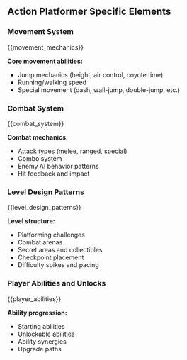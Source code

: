 ## Action Platformer Specific Elements

### Movement System

{{movement_mechanics}}

**Core movement abilities:**

- Jump mechanics (height, air control, coyote time)
- Running/walking speed
- Special movement (dash, wall-jump, double-jump, etc.)

### Combat System

{{combat_system}}

**Combat mechanics:**

- Attack types (melee, ranged, special)
- Combo system
- Enemy AI behavior patterns
- Hit feedback and impact

### Level Design Patterns

{{level_design_patterns}}

**Level structure:**

- Platforming challenges
- Combat arenas
- Secret areas and collectibles
- Checkpoint placement
- Difficulty spikes and pacing

### Player Abilities and Unlocks

{{player_abilities}}

**Ability progression:**

- Starting abilities
- Unlockable abilities
- Ability synergies
- Upgrade paths
